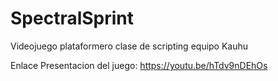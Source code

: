 # SpectralSprint
Videojuego plataformero clase de scripting equipo Kauhu

Enlace Presentacion del juego: https://youtu.be/hTdv9nDEhOs

